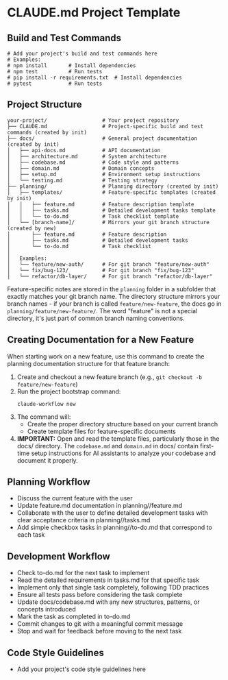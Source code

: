 # CLAUDE.md Project Template

## Build and Test Commands
```
# Add your project's build and test commands here
# Examples:
# npm install       # Install dependencies
# npm test          # Run tests
# pip install -r requirements.txt  # Install dependencies
# pytest            # Run tests
```

## Project Structure

```
your-project/                  # Your project repository
├── CLAUDE.md                  # Project-specific build and test commands (created by init)
├── docs/                      # General project documentation (created by init)
│   ├── api-docs.md            # API documentation
│   ├── architecture.md        # System architecture
│   ├── codebase.md            # Code style and patterns
│   ├── domain.md              # Domain concepts
│   ├── setup.md               # Environment setup instructions
│   └── testing.md             # Testing strategy
├── planning/                  # Planning directory (created by init)
│   ├── templates/             # Feature-specific templates (created by init)
│   │   ├── feature.md         # Feature description template
│   │   ├── tasks.md           # Detailed development tasks template
│   │   └── to-do.md           # Task checklist template
│   └── [branch-name]/         # Mirrors your git branch structure (created by new)
│       ├── feature.md         # Feature description
│       ├── tasks.md           # Detailed development tasks
│       └── to-do.md           # Task checklist
│
│   Examples:
│   └── feature/new-auth/      # For git branch "feature/new-auth"
│   └── fix/bug-123/           # For git branch "fix/bug-123"
│   └── refactor/db-layer/     # For git branch "refactor/db-layer"
```

Feature-specific notes are stored in the `planning` folder in a subfolder that exactly matches your git branch name. The directory structure mirrors your branch names - if your branch is called `feature/new-feature`, the docs go in `planning/feature/new-feature/`. The word "feature" is not a special directory, it's just part of common branch naming conventions.

## Creating Documentation for a New Feature
When starting work on a new feature, use this command to create the planning documentation structure for that feature branch:

1. Create and checkout a new feature branch (e.g., `git checkout -b feature/new-feature`)
2. Run the project bootstrap command:
   ```
   claude-workflow new
   ```
3. The command will:
   - Create the proper directory structure based on your current branch
   - Create template files for feature-specific documents
4. **IMPORTANT:** Open and read the template files, particularly those in the docs/ directory. The `codebase.md` and `domain.md` in docs/ contain first-time setup instructions for AI assistants to analyze your codebase and document it properly.

## Planning Workflow
- Discuss the current feature with the user
- Update feature.md documentation in planning/<branch-name>/feature.md
- Collaborate with the user to define detailed development tasks with clear acceptance criteria in planning/<branch-name>/tasks.md
- Add simple checkbox tasks in planning/<branch-name>/to-do.md that correspond to each task

## Development Workflow
- Check to-do.md for the next task to implement
- Read the detailed requirements in tasks.md for that specific task
- Implement only that single task completely, following TDD practices
- Ensure all tests pass before considering the task complete
- Update docs/codebase.md with any new structures, patterns, or concepts introduced
- Mark the task as completed in to-do.md
- Commit changes to git with a meaningful commit message
- Stop and wait for feedback before moving to the next task

## Code Style Guidelines
- Add your project's code style guidelines here